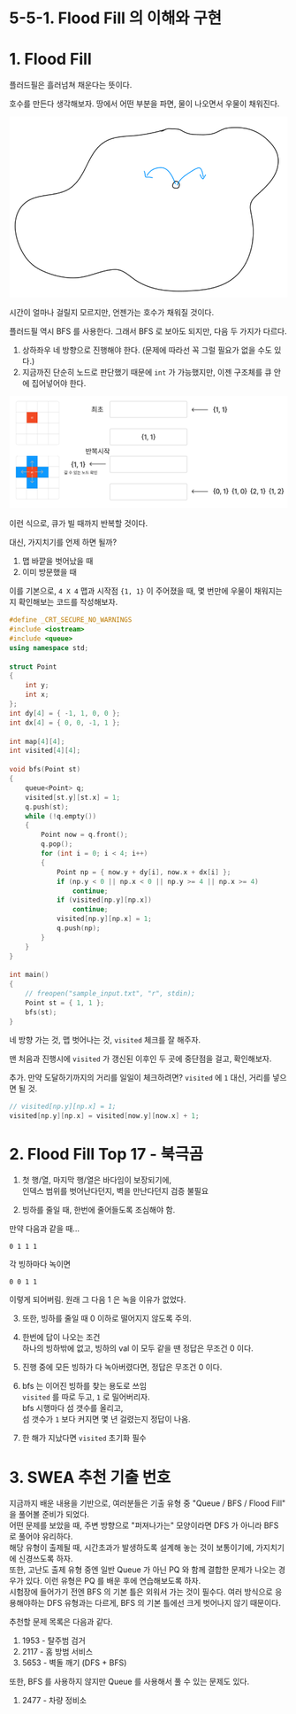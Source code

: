# 5-5-1. Flood Fill 의 이해와 구현

# 1. Flood Fill
플러드필은 흘러넘쳐 채운다는 뜻이다.  

호수를 만든다 생각해보자. 땅에서 어떤 부분을 파면, 물이 나오면서 우물이 채워진다.  

![Untitled](./Untitled.png)

시간이 얼마나 걸릴지 모르지만, 언젠가는 호수가 채워질 것이다.  

플러드필 역시 BFS 를 사용한다. 그래서 BFS 로 보아도 되지만, 다음 두 가지가 다르다.  

1. 상하좌우 네 방향으로 진행해야 한다. (문제에 따라선 꼭 그럴 필요가 없을 수도 있다.)  
2. 지금까진 단순히 노드로 판단했기 때문에 `int` 가 가능했지만, 이젠 구조체를 큐 안에 집어넣어야 한다.  

![Untitled](./Untitled%201.png)

이런 식으로, 큐가 빌 때까지 반복할 것이다.  

대신, 가지치기를 언제 하면 될까?  

1. 맵 바깥을 벗어났을 때  
2. 이미 방문했을 때  

이를 기본으로, `4 X 4` 맵과 시작점 `{1, 1}` 이 주어졌을 때, 몇 번만에 우물이 채워지는지 확인해보는 코드를 작성해보자.  

```cpp
#define _CRT_SECURE_NO_WARNINGS
#include <iostream>
#include <queue>
using namespace std;

struct Point
{
    int y;
    int x;
};
int dy[4] = { -1, 1, 0, 0 };
int dx[4] = { 0, 0, -1, 1 };

int map[4][4];
int visited[4][4];

void bfs(Point st)
{
    queue<Point> q;
    visited[st.y][st.x] = 1;
    q.push(st);
    while (!q.empty())
    {
        Point now = q.front();
        q.pop();
        for (int i = 0; i < 4; i++)
        {
            Point np = { now.y + dy[i], now.x + dx[i] };
            if (np.y < 0 || np.x < 0 || np.y >= 4 || np.x >= 4)
                continue;
            if (visited[np.y][np.x])
                continue;
            visited[np.y][np.x] = 1;
            q.push(np);
        }
    }
}

int main()
{
    // freopen("sample_input.txt", "r", stdin);
    Point st = { 1, 1 };
    bfs(st);
}
```

네 방향 가는 것, 맵 벗어나는 것, `visited` 체크를 잘 해주자.  

맨 처음과 진행시에 `visited` 가 갱신된 이후인 두 곳에 중단점을 걸고, 확인해보자.  

추가. 만약 도달하기까지의 거리를 일일이 체크하려면? `visited` 에 `1` 대신, 거리를 넣으면 될 것.  

```cpp
// visited[np.y][np.x] = 1;
visited[np.y][np.x] = visited[now.y][now.x] + 1;
```

# 2. Flood Fill Top 17 - 북극곰  


1. 첫 행/열, 마지막 행/열은 바다임이 보장되기에,  
인덱스 범위를 벗어난다던지, 벽을 만난다던지 검증 불필요  


2. 빙하를 줄일 때, 한번에 줄어들도록 조심해야 함.  

만약 다음과 같을 때...  

```
0 1 1 1
```


각 빙하마다 녹이면  


```
0 0 1 1
```
이렇게 되어버림. 원래 그 다음 1 은 녹을 이유가 없었다.  


3. 또한, 빙하를 줄일 때 0 이하로 떨어지지 않도록 주의.  


4. 한번에 답이 나오는 조건  
하나의 빙하밖에 없고, 빙하의 val 이 모두 같을 땐 정답은 무조건 0 이다.  


5. 진행 중에 모든 빙하가 다 녹아버렸다면, 정답은 무조건 0 이다.  


6. bfs 는 이어진 빙하를 찾는 용도로 쓰임  
`visited` 를 따로 두고, `1` 로 밀어버리자.  
bfs 시행마다 섬 갯수를 올리고,  
섬 갯수가 `1` 보다 커지면 몇 년 걸렸는지 정답이 나옴.  


7. 한 해가 지났다면 `visited` 초기화 필수  


# 3. SWEA 추천 기출 번호
지금까지 배운 내용을 기반으로, 여러분들은 기출 유형 중 "Queue / BFS / Flood Fill" 을 풀어볼 준비가 되었다.  
어떤 문제를 보았을 때, 주변 방향으로 "퍼져나가는" 모양이라면 DFS 가 아니라 BFS 로 풀어야 유리하다.  
해당 유형이 출제될 때, 시간초과가 발생하도록 설계해 놓는 것이 보통이기에, 가지치기에 신경쓰도록 하자.  
또한, 고난도 출제 유형 중엔 일반 Queue 가 아닌 PQ 와 함께 결합한 문제가 나오는 경우가 있다. 이런 유형은 PQ 를 배운 후에 연습해보도록 하자.  
시험장에 들어가기 전엔 BFS 의 기본 틀은 외워서 가는 것이 필수다. 여러 방식으로 응용해야하는 DFS 유형과는 다르게, BFS 의 기본 틀에선 크게 벗어나지 않기 때문이다.  


추천할 문제 목록은 다음과 같다.  


1. 1953 - 탈주범 검거  
2. 2117 - 홈 방범 서비스    
3. 5653 - 벽돌 깨기 (DFS + BFS)  

또한, BFS 를 사용하지 않지만 Queue 를 사용해서 풀 수 있는 문제도 있다.  
1. 2477 - 차량 정비소  